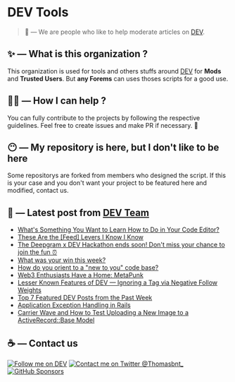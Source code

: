 # DEV Tools

> 🔧 — We are people who like to help moderate articles on [DEV](https://dev.to).

## ✨ — What is this organization ?

This organization is used for tools and others stuffs around [DEV](https://dev.to) for **Mods** and **Trusted Users**. But __any Forems__ can uses thoses scripts for a good use.


## 💪🏼 — How I can help ?

You can fully contribute to the projects by following the respective guidelines. Feel free to create issues and make PR if necessary. 🎉

## 😶 — My repository is here, but I don't like to be here

Some repositorys are forked from members who designed the script. If this is your case and you don't want your project to be featured here and modified, contact us.

## 📝 — Latest post from [DEV Team](https://dev.to/devteam)

<!-- BLOG-POST-LIST:START -->
- [What&#39;s Something You Want to Learn How to Do in Your Code Editor?](https://dev.to/devteam/whats-something-you-want-to-learn-how-to-do-in-your-code-editor-1egl)
- [These Are the [Feed] Levers I Know I Know](https://dev.to/devteam/these-are-the-feed-levers-i-know-i-know-3jj7)
- [The Deepgram x DEV Hackathon ends soon! Don&#39;t miss your chance to join the fun ⏰](https://dev.to/devteam/the-deepgram-x-dev-hackathon-ends-soon-dont-miss-your-chance-to-join-the-fun-228n)
- [What was your win this week?](https://dev.to/devteam/what-was-your-win-this-week-59da)
- [How do you orient to a &quot;new to you&quot; code base?](https://dev.to/devteam/how-do-you-orient-to-a-new-to-you-code-base-178k)
- [Web3 Enthusiasts Have a Home: MetaPunk](https://dev.to/devteam/web3-enthusiasts-have-a-home-metapunk-3d60)
- [Lesser Known Features of DEV — Ignoring a Tag via Negative Follow Weights](https://dev.to/devteam/lesser-known-features-of-dev-ignoring-a-tag-via-negative-follow-weights-6cd)
- [Top 7 Featured DEV Posts from the Past Week](https://dev.to/devteam/top-7-featured-dev-posts-from-the-past-week-150c)
- [Application Exception Handling in Rails](https://dev.to/devteam/application-exception-handling-in-rails-1pbh)
- [Carrier Wave and How to Test Uploading a New Image to a ActiveRecord::Base Model](https://dev.to/devteam/carrier-wave-and-how-to-test-uploading-a-new-image-to-a-activerecordbase-model-foj)
<!-- BLOG-POST-LIST:END -->


## ☕ — Contact us

[![Follow me on DEV](https://img.shields.io/badge/dev.to-%2308090A.svg?&style=for-the-badge&logo=dev.to&logoColor=white&alt=devto)](https://dev.to/thomasbnt)
[![Contact me on Twitter @Thomasbnt_](https://img.shields.io/badge/Contact%20me%20on%20Twitter-%231DA1F2.svg?&style=for-the-badge&logo=twitter&logoColor=white&alt=twitter)](https://twitter.com/messages/1142357270-1142357270?text=Hello,%20I%20contact%20you%20from%20devtotools%20&recipient_id=1142357270) [![GitHub Sponsors](https://img.shields.io/badge/Sponsor%20me-%23EA54AE.svg?&style=for-the-badge&logo=github-sponsors&logoColor=white)](https://github.com/sponsors/thomasbnt)


